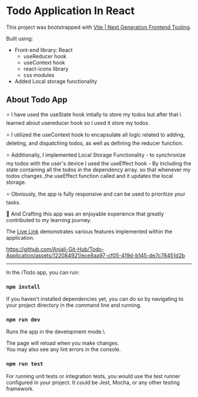# Todo Application In React

This project was bootstrapped with [Vite | Next Generation Frontend Tooling](https://vitejs.dev/).

Built using:

- Front-end library: React
  - useReducer hook
  - useContext hook
  - react-icons library
  - css modules
- Added Local storage functionality


## About Todo App
⭐ I have used the useState hook intially to store my todos but after that i learned about usereducer hook so i used it store my todos.



⭐ I utilized the useContext hook to encapsulate all logic related to adding, deleting, and dispatching todos, as well as defining the reducer function.



⭐ Additionally, I implemented Local Storage Functionality - to synchronize my todos with the user's device I used the useEffect hook - By including the state containing all the todos in the dependency array. so that whenever my todos changes ,the useEffect function called and it  updates the local storage. 



⭐ Obviously, the app is fully responsive and can be used to prioritize your tasks.



🤩 And Crafting this app was an enjoyable experience that greatly contributed to my learning journey.

The  [Live Link](https://todo-react-application-ss.netlify.app/)
 demonstrates various features implemented within the application. 



https://github.com/Anjali-Git-Hub/Todo-Application/assets/122084921/ece8aa97-cf05-419d-b145-de7c78451d2b




<hr>

  In the /Todo app, you can run:

### `npm install`

If you haven't installed dependencies yet, you can do so by navigating to your project directory in the command line and running.

### `npm run dev`

Runs the app in the development mode.\

The page will reload when you make changes.\
You may also see any lint errors in the console.

### `npm run test`
For running unit tests or integration tests, you would use the test runner configured in your project. 
It could be Jest, Mocha, or any other testing framework.










